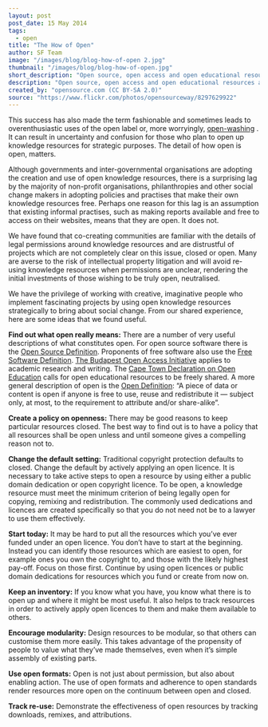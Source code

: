 ```yaml
---
layout: post
post_date: 15 May 2014
tags: 
  - open
title: "The How of Open"
author: SF Team
image: "/images/blog/blog-how-of-open 2.jpg"
thumbnail: "/images/blog/blog-how-of-open.jpg"
short_description: "Open source, open access and open educational resources are..."
description: "Open source, open access and open educational resources are a positively disruptive force on markets and have increased choice for citizens in many different ways. Be it the manner in which you access education or learn about the way your government spends your taxes, the result is that more people know about and embrace openness than ever before."
created_by: "opensource.com (CC BY-SA 2.0)"
source: "https://www.flickr.com/photos/opensourceway/8297629922"
---
```


This success has also made the term fashionable and sometimes leads to overenthusiastic uses of the open label or, more worryingly, <a title="Open Washing" href="http://blog.okfn.org/2014/03/10/open-washing-the-difference-between-opening-your-data-and-simply-making-them-available/" target="_blank">open-washing</a> . It can result in uncertainty and confusion for those who plan to open up knowledge resources for strategic purposes. The detail of how open is open, matters.

Although governments and inter-governmental organisations are adopting the creation and use of open knowledge resources, there is a surprising lag by the majority of non-profit organisations, philanthropies and other social change makers in adopting policies and practises that make their own knowledge resources free. Perhaps one reason for this lag is an assumption that existing informal practises, such as making reports available and free to access on their websites, means that they are open. It does not.

We have found that co-creating communities are familiar with the details of legal permissions around knowledge resources and are distrustful of projects which are not completely clear on this issue, closed or open. Many are averse to the risk of intellectual property litigation and will avoid re-using knowledge resources when permissions are unclear, rendering the initial investments of those wishing to be truly open, neutralised.

We have the privilege of working with creative, imaginative people who implement fascinating projects by using open knowledge resources strategically to bring about social change. From our shared experience, here are some ideas that we found useful.

**Find out what open really means:** There are a number of very useful descriptions of what constitutes open. For open source software there is the <a title="OSD" href="http://opensource.org/osd-annotated" target="_blank">Open Source Definition</a>. Proponents of free software also use the <a title="FSF" href="https://www.gnu.org/philosophy/free-sw" target="_blank">Free Software Definition</a>. <a title="OAI" href="http://www.budapestopenaccessinitiative.org/read" target="_blank">The Budapest Open Access Initiative</a> applies to academic research and writing. The <a title="Cape Town Declaration" href="http://www.capetowndeclaration.org/read-the-declaration" target="_blank">Cape Town Declaration on Open Education</a> calls for open educational resources to be freely shared. A more general description of open is the <a title="Open Definition" href="http://opendefinition.org/" target="_blank">Open Definition</a>: “A piece of data or content is open if anyone is free to use, reuse and redistribute it — subject only, at most, to the requirement to attribute and/or share-alike”.

**Create a policy on openness:** There may be good reasons to keep particular resources closed. The best way to find out is to have a policy that all resources shall be open unless and until someone gives a compelling reason not to.

**Change the default setting:** Traditional copyright protection defaults to closed. Change the default by actively applying an open licence. It is necessary to take active steps to open a resource by using either a public domain dedication or open copyright licence. To be open, a knowledge resource must meet the minimum criterion of being legally open for copying, remixing and redistribution. The commonly used dedications and licences are created specifically so that you do not need not be to a lawyer to use them effectively.

**Start today:** It may be hard to put all the resources which you’ve ever funded under an open licence. You don’t have to start at the beginning. Instead you can identify those resources which are easiest to open, for example ones you own the copyright to, and those with the likely highest pay-off. Focus on those first. Continue by using open licences or public domain dedications for resources which you fund or create from now on.

**Keep an inventory:** If you know what you have, you know what there is to open up and where it might be most useful. It also helps to track resources in order to actively apply open licences to them and make them available to others.

**Encourage modularity:** Design resources to be modular, so that others can customise them more easily. This takes advantage of the propensity of people to value what they’ve made themselves, even when it’s simple assembly of existing parts.

**Use open formats:** Open is not just about permission, but also about enabling action. The use of open formats and adherence to open standards render resources more open on the continuum between open and closed.

**Track re-use:** Demonstrate the effectiveness of open resources by tracking downloads, remixes, and attributions.
